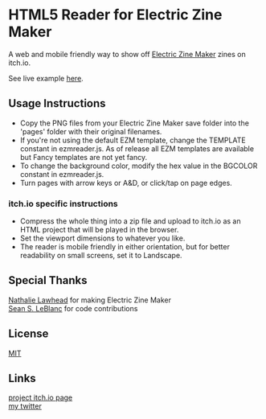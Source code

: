 # HTML5 Reader for Electric Zine Maker

A web and mobile friendly way to show off [Electric Zine Maker](https://alienmelon.itch.io/electric-zine-maker) zines on itch.io.

See live example [here](https://jeremyoduber.itch.io/js-zine).

## Usage Instructions

- Copy the PNG files from your Electric Zine Maker save folder into the 'pages' folder with their original filenames.
- If you're not using the default EZM template, change the TEMPLATE constant in ezmreader.js. As of release all EZM templates are available but Fancy templates are not yet fancy.
- To change the background color, modify the hex value in the BGCOLOR constant in ezmreader.js.
- Turn pages with arrow keys or A&D, or click/tap on page edges.

### itch.io specific instructions
- Compress the whole thing into a zip file and upload to itch.io as an HTML project that will be played in the browser.
- Set the viewport dimensions to whatever you like.
- The reader is mobile friendly in either orientation, but for better readability on small screens, set it to Landscape.

## Special Thanks
[Nathalie Lawhead](https://twitter.com/alienmelon) for making Electric Zine Maker  
[Sean S. LeBlanc](https://twitter.com/SeanSLeBlanc) for code contributions

## License
[MIT](https://github.com/jeremyoduber/EZM-Reader/blob/main/LICENSE)

## Links
[project itch.io page](https://jeremyoduber.itch.io/js-zine)  
[my twitter](https://twitter.com/JeremyOduber)  
